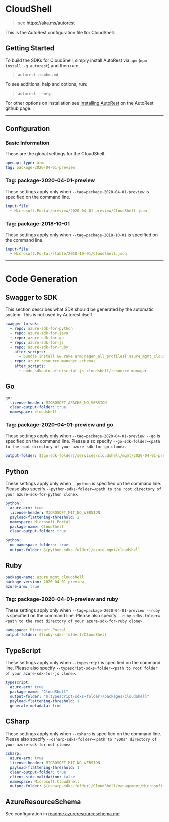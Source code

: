 # CloudShell

> see https://aka.ms/autorest

This is the AutoRest configuration file for CloudShell.

## Getting Started

To build the SDKs for CloudShell, simply install AutoRest via `npm` (`npm install -g autorest`) and then run:

> `autorest readme.md`

To see additional help and options, run:

> `autorest --help`

For other options on installation see [Installing AutoRest](https://aka.ms/autorest/install) on the AutoRest github page.

---

## Configuration

### Basic Information

These are the global settings for the CloudShell.

```yaml
openapi-type: arm
tag: package-2020-04-01-preview
```

### Tag: package-2020-04-01-preview

These settings apply only when `--tag=package-2020-04-01-preview` is specified on the command line.

```yaml $(tag) == 'package-2020-04-01-preview'
input-file:
  - Microsoft.Portal/preview/2020-04-01-preview/CloudShell.json
```

### Tag: package-2018-10-01

These settings apply only when `--tag=package-2018-10-01` is specified on the command line.

```yaml $(tag) == 'package-2018-10-01'
input-file:
  - Microsoft.Portal/stable/2018-10-01/CloudShell.json
```


---

# Code Generation

## Swagger to SDK

This section describes what SDK should be generated by the automatic system.
This is not used by Autorest itself.

```yaml $(swagger-to-sdk)
swagger-to-sdk:
  - repo: azure-sdk-for-python
  - repo: azure-sdk-for-java
  - repo: azure-sdk-for-go
  - repo: azure-sdk-for-js
  - repo: azure-sdk-for-ruby
    after_scripts:
      - bundle install && rake arm:regen_all_profiles['azure_mgmt_cloudshell']
  - repo: azure-resource-manager-schemas
    after_scripts:
      - node sdkauto_afterscript.js cloudshell/resource-manager
```

## Go

``` yaml $(go)
go:
  license-header: MICROSOFT_APACHE_NO_VERSION
  clear-output-folder: true
  namespace: cloudshell
```

### Tag: package-2020-04-01-preview and go

These settings apply only when `--tag=package-2020-04-01-preview --go` is specified on the command line.
Please also specify `--go-sdk-folder=<path to the root directory of your azure-sdk-for-go clone>`.

```yaml $(tag) == 'package-2020-04-01-preview' && $(go)
output-folder: $(go-sdk-folder)/services/cloudshell/mgmt/2020-04-01-preview/cloudshell
```

## Python

These settings apply only when `--python` is specified on the command line.
Please also specify `--python-sdks-folder=<path to the root directory of your azure-sdk-for-python clone>`.

``` yaml $(python)
python:
  azure-arm: true
  license-header: MICROSOFT_MIT_NO_VERSION
  payload-flattening-threshold: 2
  namespace: Microsoft.Portal
  package-name: CloudShell
  clear-output-folder: true
```
``` yaml $(python)
python:
  no-namespace-folders: true
  output-folder: $(python-sdks-folder)/azure-mgmt/cloudshell
```

## Ruby

```yaml
package-name: azure_mgmt_cloudshell
package-version: 2020-04-01-preview
azure-arm: true
```

### Tag: package-2020-04-01-preview and ruby

These settings apply only when `--tag=package-2020-04-01-preview --ruby` is specified on the command line.
Please also specify `--ruby-sdks-folder=<path to the root directory of your azure-sdk-for-ruby clone>`.

```yaml $(tag) == 'package-2020-04-01-preview' && $(ruby)
namespace: Microsoft.Portal
output-folder: $(ruby-sdks-folder)/CloudShell
```

## TypeScript

These settings apply only when `--typescript` is specified on the command line.
Please also specify `--typescript-sdks-folder=<path to root folder of your azure-sdk-for-js clone>`.

```yaml $(typescript)
typescript:
  azure-arm: true
  package-name: "CloudShell"
  output-folder: "$(typescript-sdks-folder)/packages/CloudShell"
  payload-flattening-threshold: 1
  generate-metadata: true
```

## CSharp

These settings apply only when `--csharp` is specified on the command line.
Please also specify `--csharp-sdks-folder=<path to "SDKs" directory of your azure-sdk-for-net clone>`.

```yaml $(csharp)
csharp:
  azure-arm: true
  license-header: MICROSOFT_MIT_NO_VERSION
  payload-flattening-threshold: 1
  clear-output-folder: true
  client-side-validation: false
  namespace: Microsoft.CloudShell
  output-folder: $(csharp-sdks-folder)/CloudShell/management/Microsoft.CloudShell/GeneratedProtocol
```
## AzureResourceSchema

See configuration in [readme.azureresourceschema.md](./readme.azureresourceschema.md)

